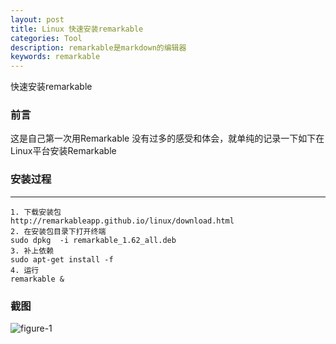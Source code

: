 ```yaml
---
layout: post
title: Linux 快速安装remarkable
categories: Tool
description: remarkable是markdown的编辑器
keywords: remarkable
---
```


快速安装remarkable

### 前言
这是自己第一次用Remarkable 没有过多的感受和体会，就单纯的记录一下如下在Linux平台安装Remarkable

### 安装过程
****
```
1. 下载安装包 
http://remarkableapp.github.io/linux/download.html
2. 在安装包目录下打开终端
sudo dpkg  -i remarkable_1.62_all.deb
3. 补上依赖
sudo apt-get install -f
4. 运行
remarkable &
```
### 截图

![figure-1](/home/dwj/Myblog/images/blog/2018-02-02-1.png  "图1")

